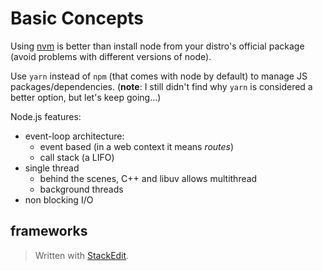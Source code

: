 # Basic Concepts

Using [nvm](https://github.com/nvm-sh/nvm) is better than install node from your distro's official package (avoid problems with different versions of node).

Use `yarn` instead of `npm` (that comes with node by default) to manage JS packages/dependencies. (**note**: I still didn't find why `yarn` is considered a better option, but let's keep going...)

Node.js features:

- event-loop architecture:
    - event based (in a web context it means *routes*)
    - call stack (a LIFO)
- single thread
    - behind the scenes, C++ and libuv allows multithread
    - background threads
- non blocking I/O

## frameworks

> Written with [StackEdit](https://stackedit.io/).
<!--stackedit_data:
eyJoaXN0b3J5IjpbLTIwNTQ1Njc0MTZdfQ==
-->